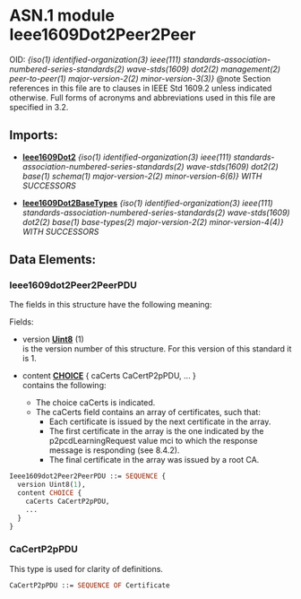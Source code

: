 # ASN.1 module Ieee1609Dot2Peer2Peer
 OID: _{iso(1) identified-organization(3) ieee(111) standards-association-numbered-series-standards(2) wave-stds(1609) dot2(2) management(2) peer-to-peer(1) major-version-2(2) minor-version-3(3)}_
 @note Section references in this file are to clauses in IEEE Std
 1609.2 unless indicated otherwise. Full forms of acronyms and
 abbreviations used in this file are specified in 3.2.


## Imports:
 * **[Ieee1609Dot2](Ieee1609Dot2.md)** *{iso(1) identified-organization(3) ieee(111) standards-association-numbered-series-standards(2) wave-stds(1609) dot2(2) base(1) schema(1) major-version-2(2) minor-version-6(6)} WITH SUCCESSORS*<br/>

 * **[Ieee1609Dot2BaseTypes](Ieee1609Dot2BaseTypes.md)** *{iso(1) identified-organization(3) ieee(111) standards-association-numbered-series-standards(2) wave-stds(1609) dot2(2) base(1) base-types(2) major-version-2(2) minor-version-4(4)} WITH SUCCESSORS*<br/>

## Data Elements:
### <a name="Ieee1609dot2Peer2PeerPDU"></a>Ieee1609dot2Peer2PeerPDU

 The fields in this structure have the following meaning:

Fields:
* version [**Uint8**](Ieee1609Dot2BaseTypes.md#Uint8) (1)<br>
is the version number of this structure. For this version
 of this standard it is 1.

* content [**CHOICE**](#CHOICE)  {
    caCerts CaCertP2pPDU,
    ...
  }<br>
contains the following:
   - The choice caCerts is indicated.
   - The caCerts field contains an array of certificates, such that:
     - Each certificate is issued by the next certificate in the array.
     - The first certificate in the array is the one indicated by the
 p2pcdLearningRequest value mci to which the response message is responding
 (see 8.4.2).
     - The final certificate in the array was issued by a root CA.

```asn1
Ieee1609dot2Peer2PeerPDU ::= SEQUENCE {
  version Uint8(1),
  content CHOICE {
    caCerts CaCertP2pPDU,
    ...
  }
}
```

### <a name="CaCertP2pPDU"></a>CaCertP2pPDU

 This type is used for clarity of definitions.



```asn1
CaCertP2pPDU ::= SEQUENCE OF Certificate
```



